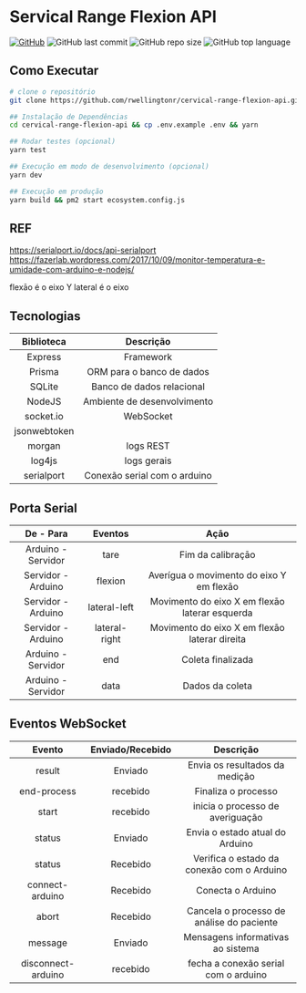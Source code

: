# Servical Range Flexion API

[![GitHub](https://img.shields.io/github/license/rwellingtonr/cervical-range-flexion-api?color=blue)](https://github.com/rwellingtonr/cervical-range-flexion-api/blob/master/LICENSE.md) ![GitHub last commit](https://img.shields.io/github/last-commit/rwellingtonr/cervical-range-flexion-api) ![GitHub repo size](https://img.shields.io/github/repo-size/rwellingtonr/cervical-range-flexion-api) ![GitHub top language](https://img.shields.io/github/languages/top/rwellingtonr/cervical-range-flexion-api)

## Como Executar

```bash
# clone o repositório
git clone https://github.com/rwellingtonr/cervical-range-flexion-api.git

## Instalação de Dependências
cd cervical-range-flexion-api && cp .env.example .env && yarn

## Rodar testes (opcional)
yarn test

## Execução em modo de desenvolvimento (opcional)
yarn dev

## Execução em produção
yarn build && pm2 start ecosystem.config.js
```

## REF

<https://serialport.io/docs/api-serialport>
<https://fazerlab.wordpress.com/2017/10/09/monitor-temperatura-e-umidade-com-arduino-e-nodejs/>

flexāo é o eixo Y
lateral é o eixo

## Tecnologias

|  Biblioteca  |          Descrição           |
| :----------: | :--------------------------: |
|   Express    |          Framework           |
|    Prisma    |  ORM para o banco de dados   |
|    SQLite    |  Banco de dados relacional   |
|    NodeJS    | Ambiente de desenvolvimento  |
|  socket.io   |          WebSocket           |
| jsonwebtoken |                              |
|    morgan    |          logs REST           |
|    log4js    |         logs gerais          |
|  serialport  | Conexão serial com o arduino |

## Porta Serial

|     De - Para      |    Eventos    |                      Açāo                      |
| :----------------: | :-----------: | :--------------------------------------------: |
| Arduino - Servidor |     tare      |               Fim da calibraçāo                |
| Servidor - Arduino |    flexion    |    Averígua o movimento do eixo Y em flexāo    |
| Servidor - Arduino | lateral-left  | Movimento do eixo X em flexāo laterar esquerda |
| Servidor - Arduino | lateral-right | Movimento do eixo X em flexāo laterar direita  |
| Arduino - Servidor |      end      |               Coleta finalizada                |
| Arduino - Servidor |     data      |                Dados da coleta                 |

## Eventos WebSocket

|       Evento       | Enviado/Recebido |                 Descrição                  |
| :----------------: | :--------------: | :----------------------------------------: |
|       result       |     Enviado      |       Envia os resultados da medição       |
|    end-process     |     recebido     |            Finaliza o processo             |
|       start        |     recebido     |      inicia o processo de averiguação      |
|       status       |     Enviado      |      Envia o estado atual do Arduino       |
|       status       |     Recebido     | Verifica o estado da conexão com o Arduino |
|  connect-arduino   |     Recebido     |             Conecta o Arduino              |
|       abort        |     Recebido     | Cancela o processo de análise do paciente  |
|      message       |     Enviado      |     Mensagens informativas ao sistema      |
| disconnect-arduino |     recebido     |    fecha a conexão serial com o arduino    |
